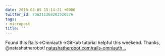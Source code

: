 ```yaml
---
date: 2016-03-05 15:14:21 +0000
twitter_id: 706211268202520576
tags:
- micropost
title: ''
---
```


Found this Rails-&gt;Omniauth-&gt;GitHub tutorial helpful this weekend. Thanks, @natashatherobot! [natashatherobot.com/rails-omniauth…](https://www.natashatherobot.com/rails-omniauth-github-tutorial/)
